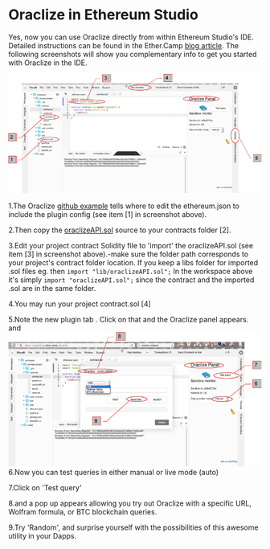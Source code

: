 # Oraclize in Ethereum Studio

Yes, now you can use Oraclize directly from within Ethereum Studio's IDE. Detailed instructions can be found in the Ether.Camp [blog article](http://blog.ether.camp/post/145202667083/ethereum-studio-integrates-oraclize). The following screenshots will show you complementary info to get you started with Oraclize in the IDE.

![](Ether-Studio-screen1-Oraclize.png)

1.The Oraclize [github example](https://github.com/ether-camp/oraclize-example/blob/master/ethereum.json) tells where to edit the ethereum.json to include the plugin config (see item [1] in screenshot above). 

2.Then copy the [oraclizeAPI.sol]( oraclize-example/contracts/lib/oraclizeAPI.sol ) source to your contracts folder [2]. 

3.Edit your project contract Solidity file to 'import' the oraclizeAPI.sol (see item [3] in screenshot above).-make sure the folder path corresponds to your project's contract folder location. If you keep a libs folder for imported .sol files eg. then ```import "lib/oraclizeAPI.sol";``` In the workspace above it's simply ```import "oraclizeAPI.sol";``` since the contract and the imported .sol are in the same folder.

4.You may run your project contract.sol [4]

5.Note the new plugin tab . Click on that and the Oraclize panel appears.  and 
![](Ether-Studio-screen2-Oraclize.png)
6.Now you can test queries in either manual or live mode (auto)

7.Click on 'Test query' 

8.and a pop up appears allowing you try out Oraclize with a specific URL, Wolfram formula, or BTC blockchain queries.

9.Try 'Random', and surprise yourself with the possibilities of this awesome utility in your Dapps.












